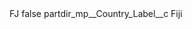 <?xml version="1.0" encoding="UTF-8"?>
<CustomMetadata xmlns="http://soap.sforce.com/2006/04/metadata" xmlns:xsi="http://www.w3.org/2001/XMLSchema-instance" xmlns:xsd="http://www.w3.org/2001/XMLSchema">
    <label>FJ</label>
    <protected>false</protected>
    <values>
        <field>partdir_mp__Country_Label__c</field>
        <value xsi:type="xsd:string">Fiji</value>
    </values>
</CustomMetadata>
